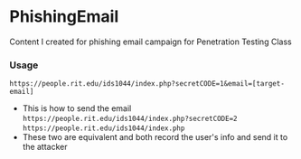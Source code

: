 # PhishingEmail
Content I created for phishing email campaign for Penetration Testing Class

### Usage
```https://people.rit.edu/ids1044/index.php?secretCODE=1&email=[target-email]```
- This is how to send the email
```https://people.rit.edu/ids1044/index.php?secretCODE=2```
```https://people.rit.edu/ids1044/index.php```
- These two are equivalent and both record the user's info and send it to the attacker
